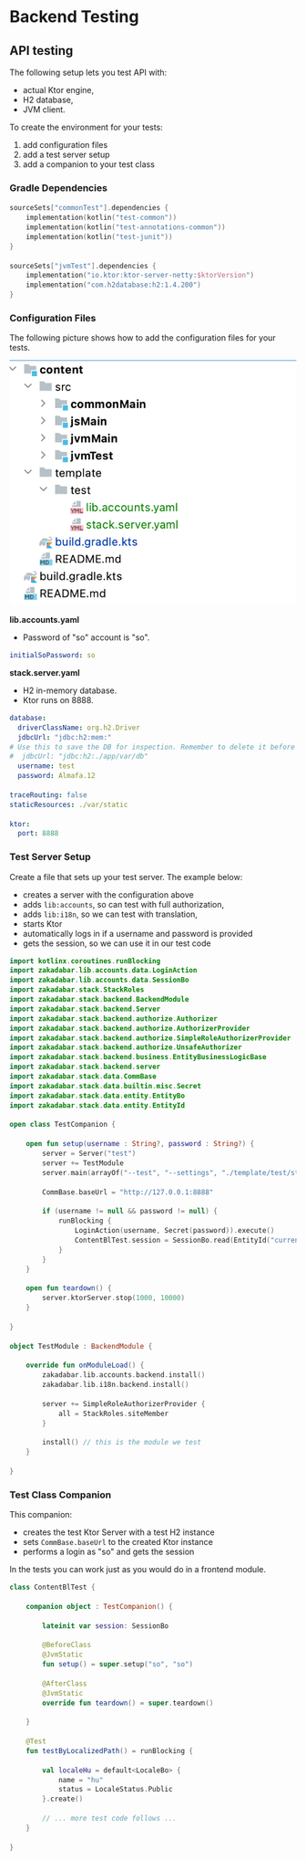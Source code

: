 # Backend Testing

## API testing

The following setup lets you test API with:

- actual Ktor engine,
- H2 database,
- JVM client.

To create the environment for your tests:

1. add configuration files
1. add a test server setup
1. add a companion to your test class

### Gradle Dependencies

```kotlin
sourceSets["commonTest"].dependencies {
    implementation(kotlin("test-common"))
    implementation(kotlin("test-annotations-common"))
    implementation(kotlin("test-junit"))
}

sourceSets["jvmTest"].dependencies {
    implementation("io.ktor:ktor-server-netty:$ktorVersion")
    implementation("com.h2database:h2:1.4.200")
}
```

### Configuration Files

The following picture shows how to add the configuration files for your tests.

![Test Config](test-config.png)

**lib.accounts.yaml** 

- Password of "so" account is "so".

```yaml
initialSoPassword: so
```

**stack.server.yaml**

- H2 in-memory database.
- Ktor runs on 8888.

```yaml
database:
  driverClassName: org.h2.Driver
  jdbcUrl: "jdbc:h2:mem:"
# Use this to save the DB for inspection. Remember to delete it before runs!
#  jdbcUrl: "jdbc:h2:./app/var/db"
  username: test
  password: Almafa.12

traceRouting: false
staticResources: ./var/static

ktor:
  port: 8888
```

### Test Server Setup

Create a file that sets up your test server. The example below:

- creates a server with the configuration above
- adds `lib:accounts`, so can test with full authorization,
- adds `lib:i18n`, so we can test with translation,
- starts Ktor  
- automatically logs in if a username and password is provided
- gets the session, so we can use it in our test code

```kotlin
import kotlinx.coroutines.runBlocking
import zakadabar.lib.accounts.data.LoginAction
import zakadabar.lib.accounts.data.SessionBo
import zakadabar.stack.StackRoles
import zakadabar.stack.backend.BackendModule
import zakadabar.stack.backend.Server
import zakadabar.stack.backend.authorize.Authorizer
import zakadabar.stack.backend.authorize.AuthorizerProvider
import zakadabar.stack.backend.authorize.SimpleRoleAuthorizerProvider
import zakadabar.stack.backend.authorize.UnsafeAuthorizer
import zakadabar.stack.backend.business.EntityBusinessLogicBase
import zakadabar.stack.backend.server
import zakadabar.stack.data.CommBase
import zakadabar.stack.data.builtin.misc.Secret
import zakadabar.stack.data.entity.EntityBo
import zakadabar.stack.data.entity.EntityId

open class TestCompanion {

    open fun setup(username : String?, password : String?) {
        server = Server("test")
        server += TestModule
        server.main(arrayOf("--test", "--settings", "./template/test/stack.server.yaml"))

        CommBase.baseUrl = "http://127.0.0.1:8888"

        if (username != null && password != null) {
            runBlocking {
                LoginAction(username, Secret(password)).execute()
                ContentBlTest.session = SessionBo.read(EntityId("current"))
            }
        }
    }

    open fun teardown() {
        server.ktorServer.stop(1000, 10000)
    }

}

object TestModule : BackendModule {

    override fun onModuleLoad() {
        zakadabar.lib.accounts.backend.install()
        zakadabar.lib.i18n.backend.install()

        server += SimpleRoleAuthorizerProvider {
            all = StackRoles.siteMember
        }

        install() // this is the module we test
    }

}
```

### Test Class Companion

This companion:

- creates the test Ktor Server with a test H2 instance
- sets `CommBase.baseUrl` to the created Ktor instance
- performs a login as "so" and gets the session

In the tests you can work just as you would do in a frontend module.

```kotlin
class ContentBlTest {

    companion object : TestCompanion() {

        lateinit var session: SessionBo

        @BeforeClass
        @JvmStatic
        fun setup() = super.setup("so", "so")

        @AfterClass
        @JvmStatic
        override fun teardown() = super.teardown()

    }
    
    @Test
    fun testByLocalizedPath() = runBlocking {

        val localeHu = default<LocaleBo> {
            name = "hu"
            status = LocaleStatus.Public
        }.create()
        
        // ... more test code follows ...
    }
    
}
```
